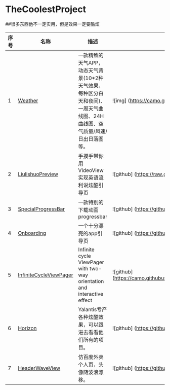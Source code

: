 # TheCoolestProject
##很多东西他不一定实用，但是效果一定要酷炫


序号  | 名称  | 描述  |  效果图
--------- | --------  | --------  | --------
1  | [Weather](https://github.com/Mixiaoxiao/Weather) |  一款精致的天气APP，动态天气背景(10*2种天气效果，每种区分白天和夜间)、一周天气曲线图、24H曲线图、空气质量/风速/日出日落图等。 | ![img] (https://camo.githubusercontent.com/653c2ba9bde51ab1ccf35c1941b9d840ffd7df57/68747470733a2f2f7261772e6769746875622e636f6d2f4d697869616f7869616f2f576561746865722f6d61737465722f53637265656e73686f74312e6a7067)
2  | [LiulishuoPreview](https://github.com/JeasonWong/LiulishuoPreview) | 手摸手带你用VideoView实现英语流利说炫酷引导页 | ![github] (https://raw.githubusercontent.com/jeasonwong/LiulishuoPreview/master/screenshots/liulishuo.gif)
3  | [SpecialProgressBar](https://github.com/zhangke3016/SpecialProgressBar) | 一款特别的下载动画progressbar | ![github] (https://github.com/zhangke3016/SpecialProgressBar/blob/master/gif/screen2.gif)
4  | [Onboarding](https://github.com/eoinfogarty/Onboarding) | 一个十分漂亮的app引导页 | ![github] (https://github.com/eoinfogarty/Onboarding/blob/master/graphics/example.gif)
5  | [InfiniteCycleViewPager](https://github.com/DevLight-Mobile-Agency/InfiniteCycleViewPager) | Infinite cycle ViewPager with two-way orientation and interactive effect | ![github] (https://camo.githubusercontent.com/cfec8d9c33d2c4495b8088253673bff9b9da9e73/68747470733a2f2f6c68362e676f6f676c6575736572636f6e74656e742e636f6d2f2d656f6a53635f6c314f4c732f5637734452764a594b57492f414141414141414144454d2f5a72576e6c757565466a734b7739764c7272634c61595331502d444d67636f4551434c30422f773234312d683338322d6e6f2f76696376702e676966)
6  | [Horizon](https://github.com/Yalantis/Horizon) | Yalantis专产各种炫酷效果，可以跟进去看看他们所有的项目。 | ![github] (https://github.com/Yalantis/Horizon/blob/master/blog_article_header.png)
7  | [HeaderWaveView](https://github.com/sobinyuan/HeaderWaveView) | 仿百度外卖个人页，头像随波浪漂移。 | ![github] (https://github.com/sobinyuan/HeaderWaveView/blob/master/demo.gif)
